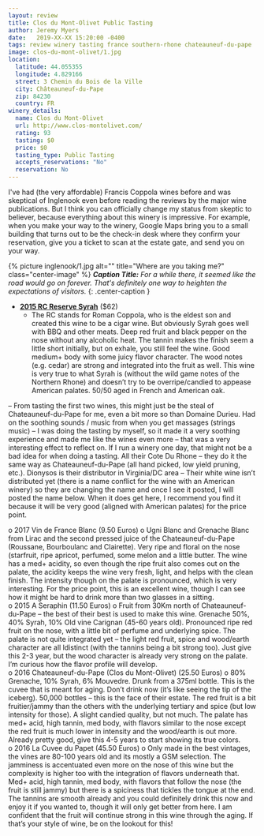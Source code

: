 ```yaml
---
layout: review
title: Clos du Mont-Olivet Public Tasting
author: Jeremy Myers
date:   2019-XX-XX 15:20:00 -0400
tags: review winery tasting france southern-rhone chateauneuf-du-pape
image: clos-du-mont-olivet/1.jpg
location:
  latitude: 44.055355
  longitude: 4.829166
  street: 3 Chemin du Bois de la Ville
  city: Châteauneuf-du-Pape
  zip: 84230
  country: FR
winery_details:
  name: Clos du Mont-Olivet
  url: http://www.clos-montolivet.com/
  rating: 93
  tasting: $0
  price: $0
  tasting_type: Public Tasting
  accepts_reservations: "No"
  reservation: No
---
```

I've had (the very affordable) Francis Coppola wines before and was skeptical of Inglenook even before reading the reviews by the major wine publications.  But I think you can officially change my status from skeptic to believer, because everything about this winery is impressive.  For example, when you make your way to the winery, Google Maps bring you to a small building that turns out to be the check-in desk where they confirm your reservation, give you a ticket to scan at the estate gate, and send you on your way.

{% picture inglenook/1.jpg alt="" title="Where are you taking me?" class="center-image" %}
***Caption Title:*** *For a while there, it seemed like the road would go on forever.  That's definitely one way to heighten the expectations of visitors.*
{: .center-caption }

* [**2015 RC Reserve Syrah**](https://www.inglenook.com/Purchase/Details/RC15) ($62)
  * The RC stands for Roman Coppola, who is the eldest son and created this wine to be a cigar wine.  But obviously Syrah goes well with BBQ and other meats.  Deep red fruit and black pepper on the nose without any alcoholic heat.  The tannin makes the finish seem a little short initially, but on exhale, you still feel the wine.  Good medium+ body with some juicy flavor character.  The wood notes (e.g. cedar) are strong and integrated into the fruit as well.  This wine is very true to what Syrah is (without the wild game notes of the Northern Rhone) and doesn’t try to be overripe/candied to appease American palates.  50/50 aged in French and American oak.  

– From tasting the first two wines, this might just be the steal of Chateauneuf-du-Pape for me, even a bit more so than Domaine Durieu.  Had on the soothing sounds / music from when you get massages (strings music) – I was doing the tasting by myself, so it made it a very soothing experience and made me like the wines even more – that was a very interesting effect to reflect on.  If I run a winery one day, that might not be a bad idea for when doing a tasting.  All their Cote Du Rhone – they do it the same way as Chateauneuf-du-Pape (all hand picked, low yield pruning, etc.).  Dionysos is their distributor in Virginia/DC area – Their white wine isn’t distributed yet (there is a name conflict for the wine with an American winery) so they are changing the name and once I see it posted, I will posted the name below.  When it does get here, I recommend you find it because it will be very good (aligned with American palates) for the price point.  

o	2017 Vin de France Blanc (9.50 Euros) 
o	Ugni Blanc and Grenache Blanc from Lirac and the second pressed juice of the Chateauneuf-du-Pape (Roussane, Bourboulanc and Clairette).  Very ripe and floral on the nose (starfruit, ripe apricot, perfumed, some melon and a little butter.  The wine has a med+ acidity, so even though the ripe fruit also comes out on the palate, the acidity keeps the wine very fresh, light, and helps with the clean finish.  The intensity though on the palate is pronounced, which is very interesting.  For the price point, this is an excellent wine, though I can see how it might be hard to drink more than two glasses in a sitting.  
o	2015 A Seraphin (11.50 Euros)
o	Fruit from 30Km north of Chateauneuf-du-Pape – the best of their best is used to make this wine.  Grenache 50%, 40% Syrah, 10% Old vine Carignan (45-60 years old).  Pronounced ripe red fruit on the nose, with a little bit of perfume and underlying spice.  The palate is not quite integrated yet – the light red fruit, spice and wood/earth character are all ldistinct (with the tannins being a bit strong too).  Just give this 2-3 year, but the wood character is already very strong on the palate.  I’m curious how the flavor profile will develop.  
o	2016 Chateauneuf-du-Pape (Clos du Mont-Olivet) (25.50 Euros)
o	80% Grenache, 10% Syrah, 6% Mouvedre.  Drunk from a 375ml bottle.  This is the cuvee that is meant for aging.  Don’t drink now (it’s like seeing the tip of the iceberg).  50,000 bottles – this is the face of their estate.  The red fruit is a bit fruitier/jammy than the others with the underlying tertiary and spice (but low intensity for those).  A slight candied quality, but not much.  The palate has med+ acid, high tannin, med body, with flavors similar to the nose except the red fruit is much lower in intensity and the wood/earth is out more.  Already pretty good, give this 4-5 years to start showing its true colors.  
o	2016 La Cuvee du Papet (45.50 Euros)
o	Only made in the best vintages, the vines are 80-100 years old and its mostly a GSM selection.  The jamminess is accentuated even more on the nose of this wine but the complexity is higher too with the integration of flavors underneath that.  Med+ acid, high tannin, med body, with flavors that follow the nose (the fruit is still jammy) but there is a spiciness that tickles the tongue at the end.  The tannins are smooth already and you could definitely drink this now and enjoy it if you wanted to, though it will only get better from here.  I am confident that the fruit will continue strong in this wine through the aging.  If that’s your style of wine, be on the lookout for this!

